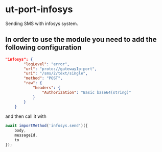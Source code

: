 # ut-port-infosys

Sending SMS with infosys system.

## In order to use the module you need to add the following configuration

```json
"infosys": {
        "logLevel": "error",
        "url": "proto://gatewayIp:port",
        "uri": "/sms/2/text/single",
        "method": "POST",
        "raw": {
            "headers": {
                "Authorization": "Basic base64(string)"
            }
        }
    }
```

and then call it with

```js
await importMethod('infosys.send')({
    body,
    messageId,
    to
});
```
